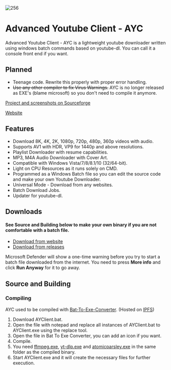 ![256](https://user-images.githubusercontent.com/60822601/115324256-36724180-a1a7-11eb-929c-c0d1221b7b84.png)

# Advanced Youtube Client - AYC
Advanced Youtube Client - AYC is a lightweight youtube downloader written using windows batch commands based on youtube-dl.
You can call it a console front end if you want.

## Planned

- Teenage code. Rewrite this properly with proper error handling.
- ~~Use any other compiler to fix Virus Warnings.~~
  AYC is no longer released as EXE's (blame microsoft) so you don't need to compile it anymore.

[Project and screenshots on Sourceforge](https://sourceforge.net/projects/advanced-youtube-client-ayc/)

[Website](https://advanced-youtube-client-ayc.sourceforge.io/)

## Features

- Download 8K, 4K, 2K, 1080p, 720p, 480p, 360p videos with audio.
- Supports AV1 with HDR, VP9 for 1440p and above resolutions.
- Playlist Downloader with resume capabilities.
- MP3, M4A Audio Downloader with Cover Art.
- Compatible with Windows Vista/7/8/8.1/10 (32/64-bit).
- Light on CPU Resources as it runs solely on CMD.
- Programmed as a Windows Batch file so you can edit the source code and make your own Youtube Downloader.
- Universal Mode - Download from any websites.
- Batch Download Jobs.
- Updater for youtube-dl.

## Downloads

#### See Source and Building below to make your own binary if you are not comfortable with a batch file.
  - [Download from website](https://advanced-youtube-client-ayc.sourceforge.io)
  - [Download from releases](https://github.com/adithya-s-sekhar/advanced-youtube-client-ayc/releases) 
  
Microsoft Defender will show a one-time warning before you try to start a batch file downloaded from the internet. You need to press **More info** and click **Run Anyway** for it to go away.

## Source and Building

### Compiling
AYC used to be compiled with [Bat-To-Exe-Converter](http://ipfs.io/ipfs/QmPBp7wBSC9GukPUcp7LXFCGXBvc2e45PUfWUbCJzuLG65). (Hosted on [IPFS](http://ipfs.io))

1. Download AYClient.bat.
2. Open the file with notepad and replace all instances of AYClient.bat to AYClient.exe using the replace tool.
3. Open the file in Bat To Exe Converter, you can add an icon if you want.
4. Compile.
5. You need [ffmpeg.exe](https://github.com/AnimMouse/ffmpeg-stable-autobuild/), [yt-dlp.exe](https://github.com/yt-dlp/yt-dlp/releases) and [atomicparsley.exe](https://sourceforge.net/projects/atomicparsley/) in the same folder as the compiled binary.
6. Start AYClient.exe and it will create the necessary files for further execution.
